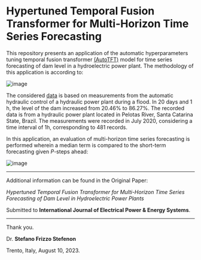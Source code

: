 # Hypertuned Temporal Fusion Transformer for Multi-Horizon Time Series Forecasting

This repository presents an application of the automatic hyperparameters tuning temporal fusion transformer [(AutoTFT)](https://github.com/SFStefenon/AutoTFT/blob/main/TFT.ipynb) model for time series forecasting of dam level in a hydroelectric power plant.
The methodology of this application is according to:

![image](https://github.com/SFStefenon/AutoTFT/assets/88292916/3851a691-8810-4fa7-8a16-3bb504b75619)

The considered [data](https://github.com/SFStefenon/AutoTFT/blob/main/data.csv) is based on measurements from the automatic hydraulic control of a hydraulic power plant during a flood. In 20 days and 1 h, the level of the dam increased from 20.46% to 86.27%. 
The recorded data is from a hydraulic power plant located in Pelotas River, Santa Catarina State, Brazil. The measurements were recorded in July 2020, considering a time interval of 1h, corresponding to 481 records. 

In this application, an evaluation of multi-horizon time series forecasting is performed wherein a median term is compared to the short-term forecasting given *P*-steps ahead: 

![image](https://github.com/SFStefenon/AutoTFT/assets/88292916/a7692d89-ab25-47b9-9cb0-970acc99e300)

---

Additional information can be found in the Original Paper:

*Hypertuned Temporal Fusion Transformer for Multi-Horizon Time Series Forecasting of Dam Level in Hydroelectric Power Plants*

Submitted to **International Journal of Electrical Power & Energy Systems**.

---

Thank you.

Dr. **Stefano Frizzo Stefenon**

Trento, Italy, August 10, 2023.
